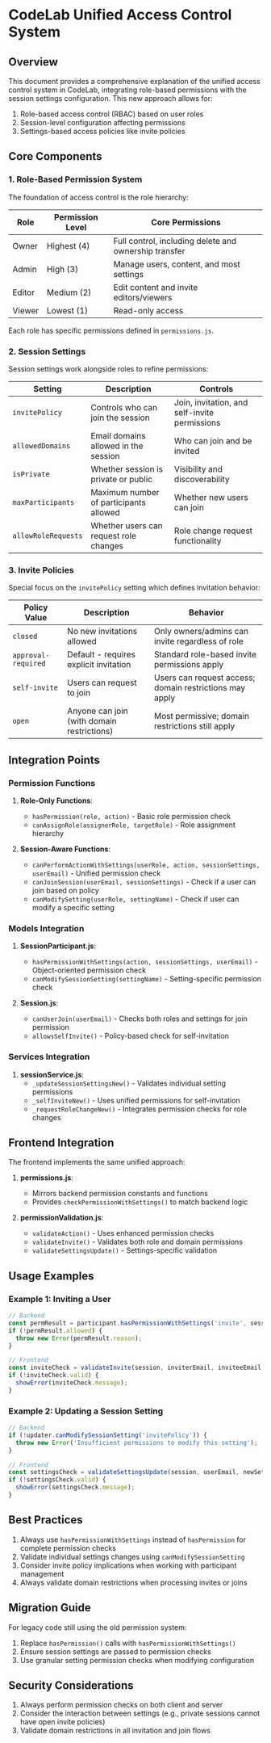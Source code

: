 # CodeLab Unified Access Control System

## Overview

This document provides a comprehensive explanation of the unified access control system in CodeLab, integrating role-based permissions with the session settings configuration. This new approach allows for:

1. Role-based access control (RBAC) based on user roles
2. Session-level configuration affecting permissions
3. Settings-based access policies like invite policies

## Core Components

### 1. Role-Based Permission System

The foundation of access control is the role hierarchy:

| Role   | Permission Level | Core Permissions                                     |
|--------|------------------|-----------------------------------------------------|
| Owner  | Highest (4)      | Full control, including delete and ownership transfer |
| Admin  | High (3)         | Manage users, content, and most settings             |
| Editor | Medium (2)       | Edit content and invite editors/viewers              |
| Viewer | Lowest (1)       | Read-only access                                     |

Each role has specific permissions defined in `permissions.js`.

### 2. Session Settings

Session settings work alongside roles to refine permissions:

| Setting          | Description                                 | Controls                           |
|------------------|---------------------------------------------|-----------------------------------|
| `invitePolicy`   | Controls who can join the session           | Join, invitation, and self-invite permissions |
| `allowedDomains` | Email domains allowed in the session        | Who can join and be invited         |
| `isPrivate`      | Whether session is private or public        | Visibility and discoverability    |
| `maxParticipants`| Maximum number of participants allowed      | Whether new users can join        |
| `allowRoleRequests` | Whether users can request role changes   | Role change request functionality |

### 3. Invite Policies

Special focus on the `invitePolicy` setting which defines invitation behavior:

| Policy Value       | Description                                | Behavior                                                 |
|--------------------|--------------------------------------------|----------------------------------------------------------|
| `closed`           | No new invitations allowed                 | Only owners/admins can invite regardless of role         |
| `approval-required`| Default - requires explicit invitation     | Standard role-based invite permissions apply             |
| `self-invite`      | Users can request to join                  | Users can request access; domain restrictions may apply  |
| `open`             | Anyone can join (with domain restrictions) | Most permissive; domain restrictions still apply         |

## Integration Points

### Permission Functions

1. **Role-Only Functions**:
   - `hasPermission(role, action)` - Basic role permission check
   - `canAssignRole(assignerRole, targetRole)` - Role assignment hierarchy

2. **Session-Aware Functions**:
   - `canPerformActionWithSettings(userRole, action, sessionSettings, userEmail)` - Unified permission check
   - `canJoinSession(userEmail, sessionSettings)` - Check if a user can join based on policy
   - `canModifySetting(userRole, settingName)` - Check if user can modify a specific setting

### Models Integration

1. **SessionParticipant.js**:
   - `hasPermissionWithSettings(action, sessionSettings, userEmail)` - Object-oriented permission check
   - `canModifySessionSetting(settingName)` - Setting-specific permission check

2. **Session.js**:
   - `canUserJoin(userEmail)` - Checks both roles and settings for join permission
   - `allowsSelfInvite()` - Policy-based check for self-invitation

### Services Integration

1. **sessionService.js**:
   - `_updateSessionSettingsNew()` - Validates individual setting permissions
   - `_selfInviteNew()` - Uses unified permissions for self-invitation
   - `_requestRoleChangeNew()` - Integrates permission checks for role changes

## Frontend Integration

The frontend implements the same unified approach:

1. **permissions.js**:
   - Mirrors backend permission constants and functions
   - Provides `checkPermissionWithSettings()` to match backend logic

2. **permissionValidation.js**:
   - `validateAction()` - Uses enhanced permission checks
   - `validateInvite()` - Validates both role and domain permissions
   - `validateSettingsUpdate()` - Settings-specific validation

## Usage Examples

### Example 1: Inviting a User

```javascript
// Backend
const permResult = participant.hasPermissionWithSettings('invite', session.settings, userEmail);
if (!permResult.allowed) {
  throw new Error(permResult.reason);
}

// Frontend
const inviteCheck = validateInvite(session, inviterEmail, inviteeEmail, role);
if (!inviteCheck.valid) {
  showError(inviteCheck.message);
}
```

### Example 2: Updating a Session Setting

```javascript
// Backend
if (!updater.canModifySessionSetting('invitePolicy')) {
  throw new Error('Insufficient permissions to modify this setting');
}

// Frontend
const settingsCheck = validateSettingsUpdate(session, userEmail, newSettings);
if (!settingsCheck.valid) {
  showError(settingsCheck.message);
}
```

## Best Practices

1. Always use `hasPermissionWithSettings` instead of `hasPermission` for complete permission checks
2. Validate individual settings changes using `canModifySessionSetting`
3. Consider invite policy implications when working with participant management
4. Always validate domain restrictions when processing invites or joins

## Migration Guide

For legacy code still using the old permission system:

1. Replace `hasPermission()` calls with `hasPermissionWithSettings()`
2. Ensure session settings are passed to permission checks
3. Use granular setting permission checks when modifying configuration

## Security Considerations

1. Always perform permission checks on both client and server
2. Consider the interaction between settings (e.g., private sessions cannot have open invite policies)
3. Validate domain restrictions in all invitation and join flows
